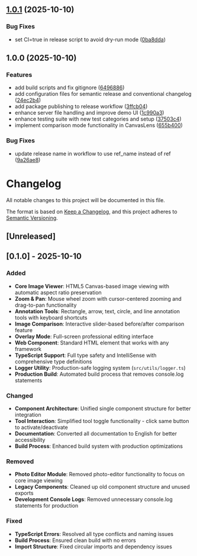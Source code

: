 ## [1.0.1](https://github.com/koniz-dev/canvaslens/compare/v1.0.0...v1.0.1) (2025-10-10)

### Bug Fixes

* set CI=true in release script to avoid dry-run mode ([0ba8dda](https://github.com/koniz-dev/canvaslens/commit/0ba8ddab4c0ddcc3b2615ce90b29ce432535b8c2))

## 1.0.0 (2025-10-10)

### Features

* add build scripts and fix gitignore ([6496886](https://github.com/koniz-dev/canvaslens/commit/6496886a583cb1a0e2a91450e4d192a5edb20112))
* add configuration files for semantic release and conventional changelog ([24ec2b4](https://github.com/koniz-dev/canvaslens/commit/24ec2b4b512b99483948b1c203c01ed9d48d792c))
* add package publishing to release workflow ([3ffcb04](https://github.com/koniz-dev/canvaslens/commit/3ffcb0400aabdb95a2909b191689366f7c4ea293))
* enhance server file handling and improve demo UI ([1c990a3](https://github.com/koniz-dev/canvaslens/commit/1c990a3dd907591baca6238e0e2927ad686e0738))
* enhance testing suite with new test categories and setup ([37503c4](https://github.com/koniz-dev/canvaslens/commit/37503c48f31deb590335838fd4705acd99ac8e24))
* implement comparison mode functionality in CanvasLens ([655b400](https://github.com/koniz-dev/canvaslens/commit/655b40064dc4c3d8519fe2eb561bcfb789bf17ae))

### Bug Fixes

* update release name in workflow to use ref_name instead of ref ([9a26ae8](https://github.com/koniz-dev/canvaslens/commit/9a26ae835a34517eff6fbcf511091e36dd643a6d))

# Changelog

All notable changes to this project will be documented in this file.

The format is based on [Keep a Changelog](https://keepachangelog.com/en/1.0.0/),
and this project adheres to [Semantic Versioning](https://semver.org/spec/v2.0.0.html).

## [Unreleased]

## [0.1.0] - 2025-10-10

### Added
- **Core Image Viewer**: HTML5 Canvas-based image viewing with automatic aspect ratio preservation
- **Zoom & Pan**: Mouse wheel zoom with cursor-centered zooming and drag-to-pan functionality
- **Annotation Tools**: Rectangle, arrow, text, circle, and line annotation tools with keyboard shortcuts
- **Image Comparison**: Interactive slider-based before/after comparison feature
- **Overlay Mode**: Full-screen professional editing interface
- **Web Component**: Standard HTML element that works with any framework
- **TypeScript Support**: Full type safety and IntelliSense with comprehensive type definitions
- **Logger Utility**: Production-safe logging system (`src/utils/logger.ts`)
- **Production Build**: Automated build process that removes console.log statements

### Changed
- **Component Architecture**: Unified single component structure for better integration
- **Tool Interaction**: Simplified tool toggle functionality - click same button to activate/deactivate
- **Documentation**: Converted all documentation to English for better accessibility
- **Build Process**: Enhanced build system with production optimizations

### Removed
- **Photo Editor Module**: Removed photo-editor functionality to focus on core image viewing
- **Legacy Components**: Cleaned up old component structure and unused exports
- **Development Console Logs**: Removed unnecessary console.log statements for production

### Fixed
- **TypeScript Errors**: Resolved all type conflicts and naming issues
- **Build Process**: Ensured clean build with no errors
- **Import Structure**: Fixed circular imports and dependency issues
